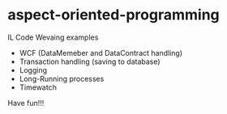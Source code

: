 # aspect-oriented-programming

IL Code Wevaing examples
  - WCF (DataMemeber and DataContract handling)
  - Transaction handling (saving to database)
  - Logging
  - Long-Running processes
  - Timewatch
  
  
Have fun!!!
